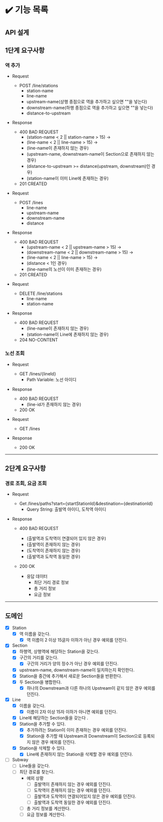 # ✔️ 기능 목록

## API 설계


## 1단계 요구사항

### 역 추가

- Request
    - POST /line/stations
        - station-name
        - line-name
        - upstream-name(상행 종점으로 역을 추가하고 싶으면 ""을 넣는다)
        - downstream-name(하행 종점으로 역을 추가하고 싶으면 ""을 넣는다)
        - distance-to-upstream

- Response
    - 400 BAD REQUEST
        - (station-name < 2 || station-name > 15) ->
        - (line-name < 2 || line-name > 15) ->
        - (line-name이 존재하지 않는 경우)
        - (upstream-name, downstream-name이 Section으로 존재하지 않는 경우)
        - (distance-to-upstream >= distance(upstream, downstream)인 경우)
        - (station-name이 이미 Line에 존재하는 경우)
    - 201 CREATED

- Request
    - POST /lines
        - line-name
        - upstream-name
        - downstream-name
        - distance

- Response
    - 400 BAD REQUEST
        - (upstream-name < 2 || upstream-name > 15) ->
        - (downstream-name < 2 || downstream-name > 15) ->
        - (line-name < 2 || line-name > 15) ->
        - (distance < 1인 경우)
        - (line-name의 노선이 이미 존재하는 경우)
    - 201 CREATED

- Request
    - DELETE /line/stations
        - line-name
        - station-name

- Response
    - 400 BAD REQUEST
        - (line-name이 존재하지 않는 경우)
        - (station-name이 Line에 존재하지 않는 경우)
    - 204 NO-CONTENT

### 노선 조회

- Request
    - GET /lines/{lineId}
        - Path Variable: 노선 아이디

- Response
    - 400 BAD REQUEST
        - (line-id가 존재하지 않는 경우)
    - 200 OK

- Request
    - GET /lines

- Response
    - 200 OK

---

## 2단계 요구사항

### 경로 조회, 요금 조회

- Request
    - Get /lines/paths?start={startStationId}&destination={destinationId}
        - Query String: 출발역 아이디, 도착역 아이디

- Response
    - 400 BAD REQUEST
        - (출발역과 도착역이 연결되어 있지 않은 경우)
        - (출발역이 존재하지 않는 경우)
        - (도착역이 존재하지 않는 경우)
        - (출발역과 도착역 동일한 경우)

    - 200 OK
        - 응답 데이터
            - 최단 거리 경로 정보
            - 총 거리 정보
            - 요금 정보

---

## 도메인

- [x] Station
    - [x] 역 이름을 갖는다.
        - [x] 역 이름이 2 이상 15글자 이하가 아닌 경우 예외를 던진다.

- [x] Section
    - [x] 하행역, 상행역에 해당하는 Station을 갖는다.
    - [x] 구간의 거리를 갖는다.
        - [x] 구간의 거리가 양의 정수가 아닌 경우 예외를 던진다.
    - [x] upstream-name, downstream-name이 일치하는지 확인한다.
    - [x] Station을 중간에 추가해서 새로운 Section들을 반환한다.
    - [x] 두 Section을 병합한다.
        - [x] 하나의 Downstream과 다른 하나의 Upstream이 같지 않은 경우 예외를 던진다.

- [x] Line
    - [x] 이름을 갖는다.
        - [x] 이름이 2자 이상 15자 이하가 아니면 예외를 던진다.
    - [x] Line에 해당하는 Section들을 갖는다 .
    - [x] Station을 추가할 수 있다.
        - [x] 추가하려는 Station이 이미 존재하는 경우 예외를 던진다.
        - [x] Station을 추가할 때 Upstream과 Downstream이 Section으로 등록되지 않은 경우 예외를 던진다.
    - [x] Station을 삭제할 수 있다.
        - [x] Line에 존재하지 않는 Station을 삭제할 경우 예외를 던진다.

- [ ] Subway
    - [ ] Line들을 갖는다.
    - [ ] 최단 경로를 찾는다.
        - 예외 상황
            - [ ] 출발역이 존재하지 않는 경우 예외를 던진다.
            - [ ] 도착역이 존재하지 않는 경우 예외를 던진다.
            - [ ] 출발역과 도착역이 연결되어있지 않은 경우 예외를 던진다.
            - [ ] 출발역과 도착역 동일한 경우 예외를 던진다.
        - [ ] 총 거리 정보를 계산한다.
        - [ ] 요금 정보를 계산한다.
